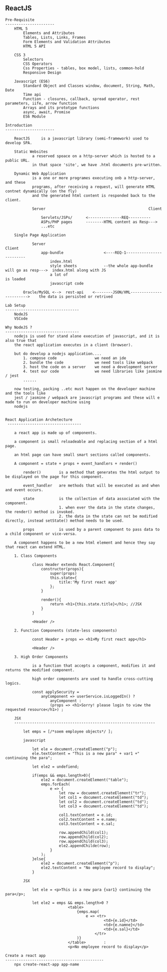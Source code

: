 ReactJS
--------------------------------------------------------------------

    Pre-Requisite
    ----------------------
        HTML 5
            Elements and Attributes
            Tables, Lists, Links, Frames
            Form Elements and Validation Attributes
            HTML 5 API

        CSS 3
            Selectors
            CSS Operators
            Css Properties - tables, box model, lists, common-hold
            Responsive Design

        Javascript (ES6)
            Standard Object and Classes window, document, String, Math, Date
            Time api
            Function - closures, callback, spread operator, rest parameters, iife, arrow function
            Arrays and its prototype functions
            async, await, Promise
            ES6 Module

    Introduction
    ----------------------

        ReactJS     is a javascript library (semi-framework) used to develop SPA.

        Static Websites
                a reserved spoace on a http-server which is hosted to a public URL.
                in that space 'site', we have .html documents pre-written.

        Dynamic Web Application
                is a one or more programes executing onb a http-server, and these
                programs, after receiving a request, will generate HTML contnet dynamically (on the fly)
                and the generated html content is responded back to the client.

                Server                                              Client

                    Servlets/JSPs/      <---------------REQ----------
                    ASPs/PHP pages      --------HTML content as Resp--->
                    ...etc

        Single Page Application 

                Server                                                                  Client
                    app-bundle                  <----REQ-1-------------------------
                        index.html
                        style sheets            --the whole app-bundle will go as resp--->  index.html along with JS
                        a lot of                                                              is loaded
                        javascript code

            Oracle/MySQL <-->  rest-api    <--------JSON/XML------------------------>    the data is persisted or retrived
    
    Lab Setup
    ---------------------------------
        NodeJS
        VSCode

    Why NodeJS ?
    ---------------------------------
        nodejs is used for stand alone execution of javascript, and it is also true that
        the react application executes in a client (browser).

        but do develop a nodejs application....
            1. compose code                 we need an ide
            2. bundle the code              we need tools like webpack
            3. host the code on a server    we need a development server
            4. test our code                we need libraries like jasmine / jest
            ......

        now testing, packing ..etc must happen on the developer machine and the tools like
        jest / jasmine / webpack are javascript programs and these will e made to run on developer machine using
        nodejs


    React Application Archetecture
     ---------------------------------

        a react app is made up of components.

        a component is small reloadeable and replacing section of a html page.

        an html page can have small smart sections called components.

        A component = state + props + event_handlers + render()

            render()        is a method that generates the html output to be displayed on the page for this component.

            event_handler   are methods that will be executed as and when and event occurs.

            state           is the collection of data associated with the component.
                            1. when ever the data in the state changes, the render() method is invoked.
                            2. the data in the state can not be modified directly, instead setState() method needs to be used.

            props           is used by a parent component to pass data to a child component or vice-versa.

        A component happens to be a new html element and hence they say that react can extend HTML.

        1. Class Components

                class Header extends React.Component{
                    constructor(props){
                        super(props)
                        this.state={
                            title:'My first react app'
                        };
                    }

                    render(){
                        return <h1>{this.state.title}</h1>; //JSX
                    }
                }

                <Header />

        2. Function Components (state-less components)

                const Header = props => <h1>My first react app</h1>

                <Header />

        3. High Order Components

                is a function that accepts a component, modifies it and returns the modified component.

                high order components are used to handle cross-cutting logics. 

                const applySecurity = 
                    anyComponent => userService.isLoggedIn() ? 
                        anyComponent : 
                        (props => <h1>Sorry! please login to view the requested resource</h1>) ;

        JSX
        ---------------------------------------------------------------

            let emps = [/*soem employee objects*/ ];

            javascript

                let ele = document.createElement("p");
                ele.textContent = "This is a new para" + var1 +" continuing the para";

                let ele2 = undefiend;

                if(emps && emps.length>0){
                    ele2 = document.createElement("table");
                    emps.forEach(
                        e => {
                            let row = docuemnt.createElement("tr");
                            let col1 = document.createElement("td");
                            let col2 = document.createElement("td");
                            let col3 = document.createElement("td");

                            col1.textContent = e.id;
                            col2.textContent = e.name;
                            col3.textContent = e.sal;

                            row.appendChild(col1);
                            row.appendChild(col2);
                            row.appendChild(col3);
                            ele2.appendChilde(row);
                        }
                    );
                }else{
                    ele2 = document.createElement("p");
                    ele2.textContent = "No employee record to display";
                }
                
            JSX

                let ele = <p>This is a new para {var1} continuing the para</p>;

                let ele2 = emps && emps.length>0 ? 
                                <table>
                                    {emps.map( 
                                        e => <tr>
                                                <td>{e.id}</td>
                                                <td>{e.namne}</td>
                                                <td>{e.sal}</td>
                                            </tr>
                                    )}
                                </table>        :
                                <p>No employee record to display</p>

    Create a react app
    --------------------------------------------
        npx create-react-app app-name